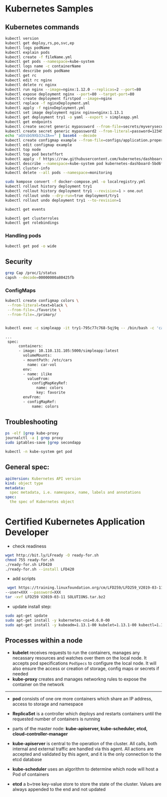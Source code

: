 # Kubernetes Samples

## Kubernetes commands

```bash
kubectl version
kubectl get deploy,rs,po,svc,ep
kubectl logs podName
kubectl explain pods
kubectl create -f fileName.yml
kubectl get pods --namespace=kube-system
kubectl logs name -c containerName
kubectl describe pods podName
kubectl get rc
kubectl edit rc nginx
kubectl delete rc nginx
kubectl run nginx --image=nginx:1.12.0 --replicas=2 --port=80
kubectl expose deployment nginx --port=80 --target-port=80
kubectl create deployment firstpod --image=nginx
kubectl replace -f nginxDeployment.yml
kubectl apply -f nginxDeployment.yml
kubectl set image deployment nginx nginx=nginx:1.13.1
kubectl get deployment try1 -o yaml --export > simpleapp.yml
kubectl get endpoints
kubectl create secret generic mypassword --from-file=secrets/myverysecurepassword.txt
kubectl create secret generic mypassword2 --from-literal=password=123456
echo "aGVsbG9Xb3JsZA==" | base64 --decode
kubectl create configmap example --from-file=configs/application.properties
kubectl edit configmap example
kubectl top node
kubectl top pod besteffort
kubectl apply -f https://raw.githubusercontent.com/kubernetes/dashboard/master/src/deploy/recommended/kubernetes-dashboard.yaml
kubectl describe --namespace=kube-system pod kubernetes-dashboard-5bd6f767c7-mfxs
kubectl cluster-info
kubectl delete --all pods --namespace=monitoring

sudo kompose convert -f docker-compose.yml -o localregistry.yml
kubectl rollout history deployment try1
kubectl rollout history deployment try1 --revision=1 > one.out
kubectl rollout undo --dry-run=true deployment/try1
kubectl rollout undo deployment try1 --to-revision=1

kubectl get events

kubectl get clusterroles
kubectl get rolebindings

```

### Handling pods

```bash
kubectl get pod -o wide

```

## Security

```bash
grep Cap /proc/1/status
capsh --decode=00000000a80425fb
```


### ConfigMaps

```bash
kubectl create configmap colors \
 --from-literal=text=black \
 --from-file=./favorite \
 --from-file=./primary/


kubectl exec -c simpleapp -it try1-795c77c768-5qj9q -- /bin/bash -c 'cat /etc/cars/car.trim'

...
 spec:
      containers:
      - image: 10.110.131.105:5000/simpleapp:latest
        volumeMounts:
        - mountPath: /etc/cars
          name: car-vol
        env:
        - name: ilike
          valueFrom:
            configMapKeyRef:
              name: colors
              key: favorite
        envFrom:
        - configMapRef:
            name: colors


```

## Troubleshooting

```bash
ps -elf |grep kube-proxy
journalctl -a | grep proxy
sudo iptables-save |grep secondapp

kubectl -n kube-system get pod
```

## General spec:

```yml
apiVersion: Kubernetes API version
kind: object type
metadata: 
  spec metadata, i.e. namespace, name, labels and annotations
spec: 
  the spec of Kubernetes object

```

# Certified Kubernetes Application Developer

* check readiness

```bash
wget http://bit.ly/LFready -O ready-for.sh
chmod 755 ready-for.sh
./ready-for.sh LFD420
./ready-for.sh --install LFD420
```

* add scripts

```bash
 wget https://training.linuxfoundation.org/cm/LFD259/LFD259_V2019-03-11_SOLUTIONS.tar.bz2 \
--user=XXX --password=XXX
tar -xvf LFD259 V2019-03-11 SOLUTIONS.tar.bz2
```

* update install step:

```bash
sudo apt-get update
sudo apt-get install -y kubernetes-cni=0.6.0-00
sudo apt-get install -y kubeadm=1.13.1-00 kubelet=1.13.1-00 kubectl=1.13.1-00
```

## Processes within a node

* **kubelet** receives requests to run the containers, manages any necassary resources and watches over them on the local node. It accepts pod specifications `PodSpecs` to configure the local node. It will also ensure the access or creation of storage, config maps or secrets if needed
* **kube-proxy** creates and manages networkng rules to expose the container on the network

----

* **pod** consists of one ore more containers which share an IP address, access to storage and namespace
* **ReplicaSet** is a controller which deploys and restarts containers until the requested number of containers is running

* parts of the master node: **kube-apiserver, kube-scheduler, etcd, cloud-controller-manager**

* **kube-apiserver** is central to the operation of the cluster. All calls, both internal and external traffic are handled via this agent. All actions are accepted and validated by this agent, and it is the only connection to the etcd database

* **kube-scheduler** uses an algorithm to determine which node will host a Pod of containers

* **etcd** a b+tree key-value store to store the state of the cluster. Values are always appended to the end and not updated